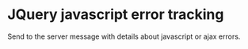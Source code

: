 JQuery javascript error tracking
================================

Send to the server message with details about javascript or ajax errors.